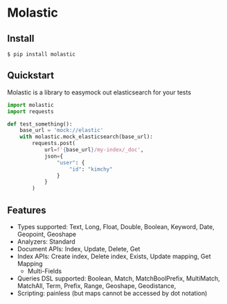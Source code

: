 # Molastic

## Install

```console
$ pip install molastic
```

## Quickstart

Molastic is a library to easymock out elasticsearch for your tests

```python
import molastic
import requests

def test_something():
    base_url = 'mock://elastic'
    with molastic.mock_elasticsearch(base_url):
        requests.post(
            url=f'{base_url}/my-index/_doc',
            json={ 
                "user": {
                    "id": "kimchy"
                } 
            }
        )
```

## Features

- Types supported: Text, Long, Float, Double, Boolean, Keyword, Date, Geopoint, Geoshape
- Analyzers: Standard
- Document APIs: Index, Update, Delete, Get
- Index APIs: Create index, Delete index, Exists, Update mapping, Get Mapping
    - Multi-Fields
- Queries DSL supported: Boolean, Match, MatchBoolPrefix, MultiMatch, MatchAll, Term, Prefix, Range, Geoshape, Geodistance, 
- Scripting: painless (but maps cannot be accessed by dot notation)
